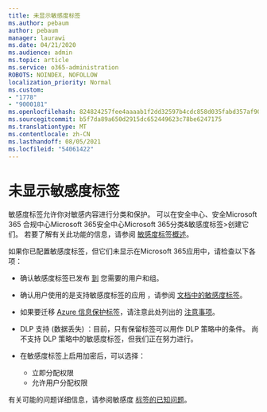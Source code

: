 ```yaml
---
title: 未显示敏感度标签
ms.author: pebaum
author: pebaum
manager: laurawi
ms.date: 04/21/2020
ms.audience: admin
ms.topic: article
ms.service: o365-administration
ROBOTS: NOINDEX, NOFOLLOW
localization_priority: Normal
ms.custom:
- "1778"
- "9000181"
ms.openlocfilehash: 824824257fee4aaaab1f2dd32597b4cdc858d035fabd357af90cf054dd35c9c4
ms.sourcegitcommit: b5f7da89a650d2915dc652449623c78be6247175
ms.translationtype: MT
ms.contentlocale: zh-CN
ms.lasthandoff: 08/05/2021
ms.locfileid: "54061422"
---
```

# <a name="sensitivity-labels-not-appearing"></a>未显示敏感度标签

敏感度标签允许你对敏感内容进行分类和保护。 可以在安全中心、安全Microsoft 365 合规中心Microsoft 365安全中心Microsoft 365分类&敏感度标签>创建它们。 若要了解有关此功能的信息，请参阅 [敏感度标签概述](https://docs.microsoft.com/microsoft-365/compliance/sensitivity-labels)。

如果你已配置敏感度标签，但它们未显示在Microsoft 365应用中，请检查以下各项：

- 确认敏感度标签已发布 [到](https://docs.microsoft.com/microsoft-365/compliance/sensitivity-labels#what-label-policies-can-do) 您需要的用户和组。

- 确认用户使用的是支持敏感度标签的应用 ，请参阅 [文档中的敏感度标签](https://support.office.com/article/apply-sensitivity-labels-to-your-documents-and-email-within-office-2f96e7cd-d5a4-403b-8bd7-4cc636bae0f9?#bkmk_whereavailable)。

- 如果要迁移 [Azure 信息保护标签](https://docs.microsoft.com/azure/information-protection/configure-policy-migrate-labels)，请注意此处列出的 [注意事项](https://docs.microsoft.com/azure/information-protection/configure-policy-migrate-labels#considerations-for-unified-labels)。

- DLP 支持 (数据丢失) ：目前，只有保留标签可以用作 DLP 策略中的条件。  尚不支持 DLP 策略中的敏感度标签，但我们正在努力进行。

- 在敏感度标签上启用加密后，可以选择：
    - 立即分配权限
    - 允许用户分配权限


有关可能的问题详细信息，请参阅敏感度 [标签的已知问题](https://support.office.com/article/known-issues-with-sensitivity-labels-in-office-b169d687-2bbd-4e21-a440-7da1b2743edc)。